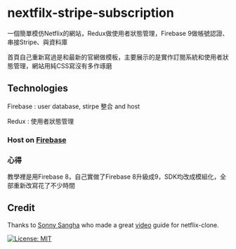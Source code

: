 # nextfilx-stripe-subscription

一個簡單模仿Netflix的網站，Redux做使用者狀態管理，Firebase 9做帳號認證、串接Stripe、與資料庫

首頁自己重新寫過是和最新的官網做模板，主要展示的是實作訂閱系統和使用者狀態管理，網站用純CSS寫沒有多作琢磨

## Technologies

Firebase : user database, stirpe 整合 and host

Redux : 使用者狀態管理

### Host on [Firebase](https://nextflix-54929.web.app/)

### 心得

教學裡是用Firebase 8，自己實做了Firebase 8升級成9，SDK均改成模組化，全部重新改寫花了不少時間

## Credit

Thanks to [Sonny Sangha](https://www.facebook.com/sonny.sangha.3) who made a great [video](https://www.youtube.com/watch?v=HW5roUF2RLg) guide for netflix-clone.

[![License: MIT](https://img.shields.io/badge/License-MIT-yellow.svg)](https://opensource.org/licenses/MIT)

